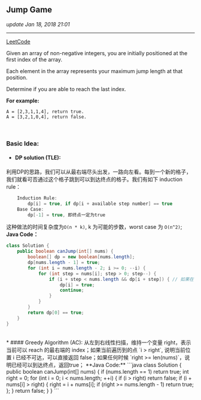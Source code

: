 ## Jump Game
_update Jan 18, 2018  21:01_

---
[LeetCode](https://leetcode.com/problems/jump-game/description/)

Given an array of non-negative integers, you are initially positioned at the first index of the array.

Each element in the array represents your maximum jump length at that position.

Determine if you are able to reach the last index.

**For example:**

    A = [2,3,1,1,4], return true.
    A = [3,2,1,0,4], return false.    
    
<br>

### Basic Idea:
*  #### DP solution (TLE):
利用DP的思路，我们可以从最右端尽头出发，一路向左看。每到一个新的格子，我们就看可否通过这个格子跳到可以到达终点的格子。我们有如下 induction rule：
```java
    Induction Rule:
        dp[i] = true, if dp[i + available step number] == true
    Base Case:
        dp[-1] = true, 即终点一定为true
```
这种做法的时间复杂度为`O(n * k)`, k 为可能的步数，worst case 为 `O(n^2)`;    
**Java Code：**  
```java
class Solution {
    public boolean canJump(int[] nums) {
        boolean[] dp = new boolean[nums.length];
        dp[nums.length - 1] = true;
        for (int i = nums.length - 2; i >= 0; --i) {
            for (int step = nums[i]; step > 0; step--) {
                if (i + step < nums.length && dp[i + step]) { // 如果在 i 格子所能走的步数范围内能走到 true 的格子，则表示能走到终点
                    dp[i] = true;
                    continue;
                }
            }
        }
        return dp[0] == true;
    }
}
```
<br>
* #### Greedy Algorithm (AC):
从左到右线性扫描，维持一个变量 right，表示当前可以 reach 的最右端的 index；如果当前遍历到的点 `i > right`, 说明当前位置 i 已经不可达，可以直接返回 false；如果任何时候 `right >= len(nums)`，说明已经可以到达终点，返回true；   
**Java Code:**  
```java
class Solution {
    public boolean canJump(int[] nums) {
        if (nums.length == 1) return true;
        int right = 0;
        for (int i = 0; i < nums.length; ++i) {
            if (i > right) return false;
            if (i + nums[i] > right) {
                right = i + nums[i];
                if (right >= nums.length - 1) return true;    
            };
        }
        return false;
    }
}
```












    
    